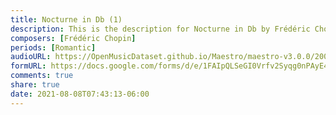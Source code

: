 ```yaml
---
title: Nocturne in Db (1)
description: This is the description for Nocturne in Db by Frédéric Chopin
composers: [Frédéric Chopin]
periods: [Romantic]
audioURL: https://OpenMusicDataset.github.io/Maestro/maestro-v3.0.0/2006/MIDI-Unprocessed_19_R1_2006_01-07_ORIG_MID--AUDIO_19_R1_2006_06_Track06_wav.midi
formURL: https://docs.google.com/forms/d/e/1FAIpQLSeGI0Vrfv2Syqg0nPAyE4mcbdqrusGswwqaZCiKP4JSoXLUGQ/viewform
comments: true
share: true
date: 2021-08-08T07:43:13-06:00
---
```

